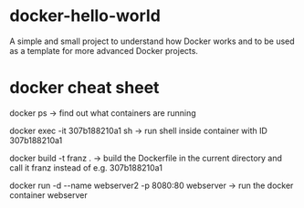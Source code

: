 # docker-hello-world
A simple and small project to understand how Docker works and to be used as a template for more advanced Docker projects.

# docker cheat sheet
docker ps -> find out what containers are running

docker exec -it 307b188210a1 sh -> run shell inside container with ID 307b188210a1

docker build -t franz . -> build the Dockerfile in the current directory and call it franz instead of e.g. 307b188210a1

docker run -d --name webserver2 -p 8080:80 webserver -> run the docker container webserver
